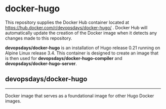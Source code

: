 # docker-hugo

This repository supplies the Docker Hub container located at
https://hub.docker.com/r/devopsdays/docker-hugo/ . Docker Hub will automatically
update the creation of the Docker image when it detects any changes made to
this repository.

**devopsdays/docker-hugo** is an installation of Hugo release 0.21 running on
Alpine Linux release 3.4. This container is designed to create an image that is
then used for **devopsdays/docker-hugo-compiler** and
**devopsdays/docker-hugo-server**.


## devopsdays/docker-hugo
--------------

Docker image that serves as a foundational image for other Hugo Docker images.
